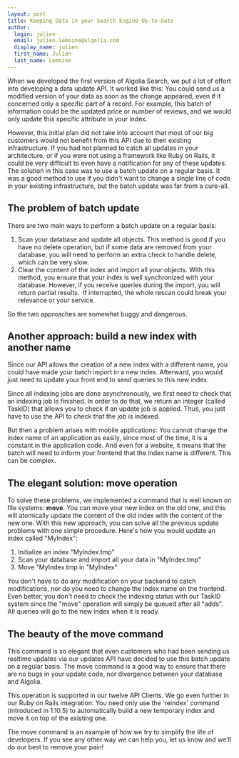 ```yaml
---
layout: post
title: Keeping Data in your Search Engine Up-to-Date
author:
  login: julien
  email: julien.lemoine@algolia.com
  display_name: julien
  first_name: Julien
  last_name: Lemoine
---
```


When we developed the first version of Algolia Search, we put a lot of effort
into developing a data update API. It worked like this: You could send us a
modified version of your data as soon as the change appeared, even if it
concerned only a specific part of a record. For example, this batch of
information could be the updated price or number of reviews, and we would only
update this specific attribute in your index.

However, this initial plan did not take into account that most of our big
customers would not benefit from this API due to their existing
infrastructure. If you had not planned to catch all updates in your
architecture, or if you were not using a framework like Ruby on Rails, it
could be very difficult to even have a notification for any of these updates.
The solution in this case was to use a batch update on a regular basis. It was
a good method to use if you didn't want to change a single line of code in
your existing infrastructure, but the batch update was far from a cure-all.

## The problem of batch update

There are two main ways to perform a batch update on a regular basis:

  1. Scan your database and update all objects. This method is good if you have no delete operation, but if some data are removed from your database, you will need to perform an extra check to handle delete, which can be very slow.
  2. Clear the content of the index and import all your objects. With this method, you ensure that your index is well synchronized with your database. However, if you receive queries during the import, you will return partial results.  If interrupted, the whole rescan could break your relevance or your service.

So the two approaches are somewhat buggy and dangerous.

## Another approach: build a new index with another name

Since our API allows the creation of a new index with a different name, you
could have made your batch import in a new index. Afterward, you would just
need to update your front end to send queries to this new index.

Since all indexing jobs are done asynchronously, we first need to check that
an indexing job is finished. In order to do that, we return an integer (called
TaskID) that allows you to check if an update job is applied. Thus, you just
have to use the API to check that the job is indexed.

But then a problem arises with mobile applications: You cannot change the
index name of an application as easily, since most of the time, it is a
constant in the application code. And even for a website, it means that the
batch will need to inform your frontend that the index name is different. This
can be complex.

## The elegant solution: move operation

To solve these problems, we implemented a command that is well known on file
systems: **move**. You can move your new index on the old one, and this will
atomically update the content of the old index with the content of the new
one. With this new approach, you can solve all the previous update problems
with one simple procedure. Here's how you would update an index called
"MyIndex":

  1. Initialize an index "MyIndex.tmp"
  2. Scan your database and import all your data in "MyIndex.tmp"
  3. Move "MyIndex.tmp in "MyIndex"

You don't have to do any modification on your backend to catch modifications,
nor do you need to change the index name on the frontend. Even better, you
don't need to check the indexing status with our TaskID system since the
"move" operation will simply be queued after all "adds". All queries will go
to the new index when it is ready.

## The beauty of the move command

This command is so elegant that even customers who had been sending us
realtime updates via our updates API have decided to use this batch update on
a regular basis. The move command is a good way to ensure that there are no
bugs in your update code, nor divergence between your database and Algolia.

This operation is supported in our twelve API Clients. We go even further in
our Ruby on Rails integration: You need only use the 'reindex' command
(introduced in 1.10.5) to automatically build a new temporary index and move
it on top of the existing one.

The move command is an example of how we try to simplify the life of
developers. If you see any other way we can help you, let us know and we'll do
our best to remove your pain!

